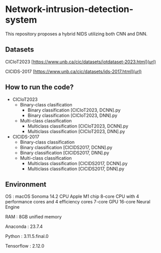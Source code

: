 # Network-intrusion-detection-system
This repository proposes a hybrid NIDS utilizing both CNN and DNN. 

## Datasets
CICIoT2023  [https://www.unb.ca/cic/datasets/iotdataset-2023.html](url)

CICIDS-2017  [https://www.unb.ca/cic/datasets/ids-2017.html](url)

## How to run the code?
* CICIoT2023
  + Binary-class clasification
    - Binary classification [CICIoT2023, DCNN].py
    - Binary classification [CICIoT2023, DNN].py
  + Multi-class classification
    - Multiclass classification [CICIoT2023, DCNN].py
    - Multiclass classification [CICIoT2023, DNN].py
* CICIDS-2017
	+ Binary-class classification
    - Binary classification [CICIDS2017, DCNN].py
    - Binary classification [CICIDS2017, DNN].py
  + Multi-class classification
    - Multiclass classification [CICIDS2017, DCNN].py
    - Multiclass classification [CICIDS2017, DNN].py


## Environment
OS          :  macOS Sonoma 14.2 CPU Apple M1 chip 8-core CPU with 4 performance cores and 4 efficiency cores 7-core GPU 16-core Neural Engine

RAM         : 8GB unified memory 

Anaconda    : 23.7.4

Python      : 3.11.5.final.0 

Tensorflow  : 2.12.0

